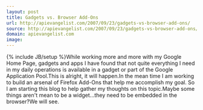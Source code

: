 ```yaml
---
layout: post
title: Gadgets vs. Browser Add-Ons
url: http://apievangelist.com/2007/09/23/gadgets-vs-browser-add-ons/
source: http://apievangelist.com/2007/09/23/gadgets-vs-browser-add-ons/
domain: apievangelist.com
image: 
---
```

{% include JB/setup %}While working more and more with my Google Home Page, gadgets and apps I have found that not quite everything I need in my daily operations is available in a gadget or part of the Google Application Pool.This is alright, it will happen.In the mean time I am working to build an arsenal of Firefox Add-Ons that help me accomplish my goal. So I am starting this blog to help gather my thoughts on this topic.Maybe some things aren't mean to be a widget...they need to be embedded in the browser?We will see.